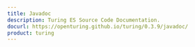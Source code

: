 ```yaml
---
title: Javadoc
description: Turing ES Source Code Documentation.
docurl: https://openturing.github.io/turing/0.3.9/javadoc/
product: turing
---
```

